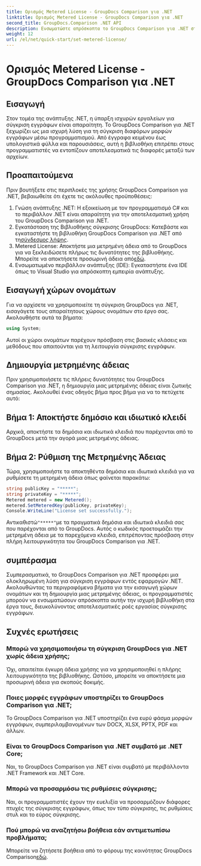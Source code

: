```yaml
---
title: Ορισμός Metered License - GroupDocs Comparison για .NET
linktitle: Ορισμός Metered License - GroupDocs Comparison για .NET
second_title: GroupDocs.Comparison .NET API
description: Ενσωματώστε απρόσκοπτα το GroupDocs Comparison για .NET στα έργα σας .NET για αποτελεσματικές ροές εργασίας σύγκρισης εγγράφων.
weight: 12
url: /el/net/quick-start/set-metered-license/
---
```


# Ορισμός Metered License - GroupDocs Comparison για .NET

## Εισαγωγή
Στον τομέα της ανάπτυξης .NET, η ύπαρξη ισχυρών εργαλείων για σύγκριση εγγράφων είναι απαραίτητη. Το GroupDocs Comparison για .NET ξεχωρίζει ως μια ισχυρή λύση για τη σύγκριση διαφόρων μορφών εγγράφων μέσω προγραμματισμού. Από έγγραφα κειμένου έως υπολογιστικά φύλλα και παρουσιάσεις, αυτή η βιβλιοθήκη επιτρέπει στους προγραμματιστές να εντοπίζουν αποτελεσματικά τις διαφορές μεταξύ των αρχείων.
## Προαπαιτούμενα
Πριν βουτήξετε στις περιπλοκές της χρήσης GroupDocs Comparison για .NET, βεβαιωθείτε ότι έχετε τις ακόλουθες προϋποθέσεις:
1. Γνώση ανάπτυξης .NET: Η εξοικείωση με τον προγραμματισμό C# και το περιβάλλον .NET είναι απαραίτητη για την αποτελεσματική χρήση του GroupDocs Comparison για .NET.
2.  Εγκατάσταση της Βιβλιοθήκης σύγκρισης GroupDocs: Κατεβάστε και εγκαταστήστε τη βιβλιοθήκη GroupDocs Comparison για .NET από τη[σύνδεσμος λήψης](https://releases.groupdocs.com/comparison/net/).
3. Metered License: Αποκτήστε μια μετρημένη άδεια από το GroupDocs για να ξεκλειδώσετε πλήρως τις δυνατότητες της βιβλιοθήκης. Μπορείτε να αποκτήσετε προσωρινή άδεια από[εδώ](https://purchase.groupdocs.com/temporary-license/).
4. Ενσωματωμένο περιβάλλον ανάπτυξης (IDE): Εγκαταστήστε ένα IDE όπως το Visual Studio για απρόσκοπτη εμπειρία ανάπτυξης.

## Εισαγωγή χώρων ονομάτων
Για να αρχίσετε να χρησιμοποιείτε τη σύγκριση GroupDocs για .NET, εισαγάγετε τους απαραίτητους χώρους ονομάτων στο έργο σας. Ακολουθήστε αυτά τα βήματα:

```csharp
using System;
```
Αυτοί οι χώροι ονομάτων παρέχουν πρόσβαση στις βασικές κλάσεις και μεθόδους που απαιτούνται για τη λειτουργία σύγκρισης εγγράφων.
## Δημιουργία μετρημένης άδειας
Πριν χρησιμοποιήσετε τις πλήρεις δυνατότητες του GroupDocs Comparison για .NET, η δημιουργία μιας μετρημένης άδειας είναι ζωτικής σημασίας. Ακολουθεί ένας οδηγός βήμα προς βήμα για να το πετύχετε αυτό:
## Βήμα 1: Αποκτήστε δημόσιο και ιδιωτικό κλειδί
Αρχικά, αποκτήστε τα δημόσια και ιδιωτικά κλειδιά που παρέχονται από το GroupDocs μετά την αγορά μιας μετρημένης άδειας.
## Βήμα 2: Ρύθμιση της Μετρημένης Άδειας
Τώρα, χρησιμοποιήστε τα αποκτηθέντα δημόσια και ιδιωτικά κλειδιά για να ρυθμίσετε τη μετρημένη άδεια όπως φαίνεται παρακάτω:
```csharp
string publicKey = "*****";
string privateKey = "*****";
Metered metered = new Metered();
metered.SetMeteredKey(publicKey, privateKey);
Console.WriteLine("License set successfully.");
```
 Αντικαθιστώ`"*****"`με τα πραγματικά δημόσια και ιδιωτικά κλειδιά σας που παρέχονται από το GroupDocs. Αυτός ο κωδικός προετοιμάζει την μετρημένη άδεια με τα παρεχόμενα κλειδιά, επιτρέποντας πρόσβαση στην πλήρη λειτουργικότητα του GroupDocs Comparison για .NET.

## συμπέρασμα
Συμπερασματικά, το GroupDocs Comparison για .NET προσφέρει μια ολοκληρωμένη λύση για σύγκριση εγγράφων εντός εφαρμογών .NET. Ακολουθώντας τα περιγραφόμενα βήματα για την εισαγωγή χώρων ονομάτων και τη δημιουργία μιας μετρημένης άδειας, οι προγραμματιστές μπορούν να ενσωματώσουν απρόσκοπτα αυτήν την ισχυρή βιβλιοθήκη στα έργα τους, διευκολύνοντας αποτελεσματικές ροές εργασίας σύγκρισης εγγράφων.
## Συχνές ερωτήσεις
### Μπορώ να χρησιμοποιήσω τη σύγκριση GroupDocs για .NET χωρίς άδεια χρήσης;
Όχι, απαιτείται έγκυρη άδεια χρήσης για να χρησιμοποιηθεί η πλήρης λειτουργικότητα της βιβλιοθήκης. Ωστόσο, μπορείτε να αποκτήσετε μια προσωρινή άδεια για σκοπούς δοκιμής.
### Ποιες μορφές εγγράφων υποστηρίζει το GroupDocs Comparison για .NET;
Το GroupDocs Comparison για .NET υποστηρίζει ένα ευρύ φάσμα μορφών εγγράφων, συμπεριλαμβανομένων των DOCX, XLSX, PPTX, PDF και άλλων.
### Είναι το GroupDocs Comparison για .NET συμβατό με .NET Core;
Ναι, το GroupDocs Comparison για .NET είναι συμβατό με περιβάλλοντα .NET Framework και .NET Core.
### Μπορώ να προσαρμόσω τις ρυθμίσεις σύγκρισης;
Ναι, οι προγραμματιστές έχουν την ευελιξία να προσαρμόζουν διάφορες πτυχές της σύγκρισης εγγράφων, όπως τον τύπο σύγκρισης, τις ρυθμίσεις στυλ και το εύρος σύγκρισης.
### Πού μπορώ να αναζητήσω βοήθεια εάν αντιμετωπίσω προβλήματα;
 Μπορείτε να ζητήσετε βοήθεια από το φόρουμ της κοινότητας GroupDocs Comparison[εδώ](https://forum.groupdocs.com/c/comparison/12).
